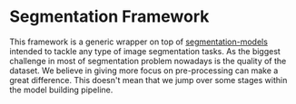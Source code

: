 # Segmentation Framework 
This framework is a generic wrapper on top of [segmentation-models](https://github.com/qubvel/segmentation_models) intended to tackle any type of image segmentation tasks.
As the biggest challenge in most of segmentation problem nowadays is the quality of the dataset. 
We believe in giving more focus on pre-processing can make a great difference.
This doesn't mean that we jump over some stages within the model building pipeline. 
